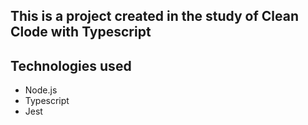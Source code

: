 ## This is a project created in the study of Clean Clode with Typescript

## Technologies used

- Node.js
- Typescript
- Jest
